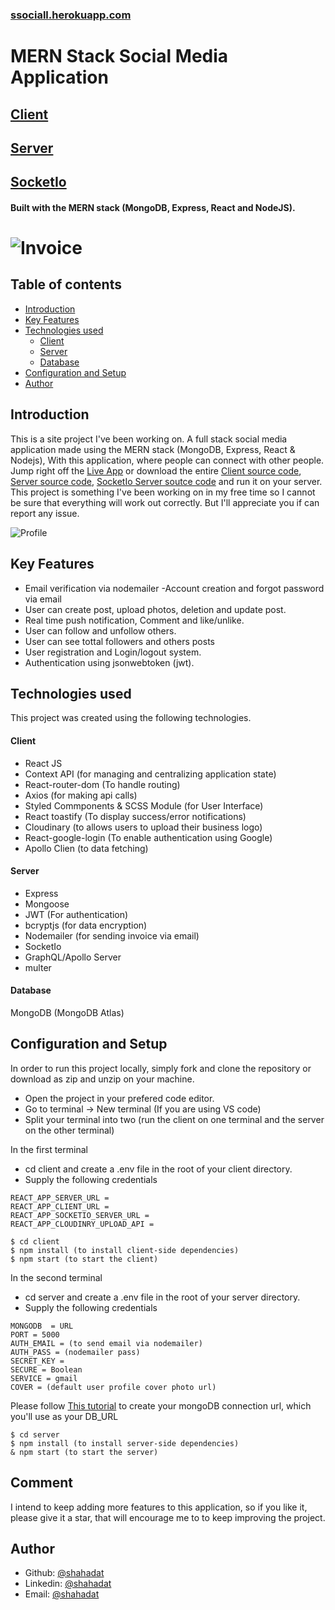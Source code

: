 ### [ssociall.herokuapp.com](https://ssociall.herokuapp.com/)

# MERN Stack Social Media Application

## [Client](https://github.com/abuhuraira24/socialClient)
## [Server](https://github.com/abuhuraira24/socialServer)
## [SocketIo](https://github.com/abuhuraira24/socketIo_server)


#### Built with the MERN stack (MongoDB, Express, React and NodeJS).
![Invoice](https://res.cloudinary.com/dza2t1htw/image/upload/v1659948547/Screenshot_75_q8cedq.png)
=
## Table of contents

- [Introduction](#introduction)
- [Key Features](#key-features)
- [Technologies used](#technologies-used)
  - [Client](#client)
  - [Server](#server)
  - [Database](#database)
- [Configuration and Setup](#configuration-and-setup)
- [Author](#author)
## Introduction

This is a site project I've been working on. A full stack social media application made using the MERN stack (MongoDB, Express, React & Nodejs), With this application, where people can connect with other people. Jump right off the [Live App](https://ssociall.herokuapp.com/login) or download the entire [Client source code](https://github.com/abuhuraira24/socialClient), [Server source code](https://github.com/abuhuraira24/socialServer), [SocketIo Server soutce code](https://github.com/abuhuraira24/socketIo_server) and run it on your server. This project is something I've been working on in my free time so I cannot be sure that everything will work out correctly. But I'll appreciate you if can report any issue.

![Profile](https://res.cloudinary.com/dza2t1htw/image/upload/v1660057956/Screenshot_78_atazwu.png)

## Key Features

- Email verification  via nodemailer
-Account creation and forgot password via email
- User can create post, upload photos, deletion and update post.
- Real time push notification, Comment and like/unlike.
- User can follow and unfollow others.
- User can see tottal followers and others posts
- User registration and Login/logout system.
- Authentication using jsonwebtoken (jwt).

## Technologies used

This project was created using the following technologies.

#### Client

- React JS
- Context API (for managing and centralizing application state)
- React-router-dom (To handle routing)
- Axios (for making api calls)
- Styled Commponents & SCSS Module (for User Interface)
- React toastify  (To display success/error notifications)
- Cloudinary (to allows users to upload their business logo)
- React-google-login (To enable authentication using Google)
- Apollo Clien (to data fetching)

#### Server

- Express
- Mongoose
- JWT (For authentication)
- bcryptjs (for data encryption)
- Nodemailer (for sending invoice via email)
- SocketIo
- GraphQL/Apollo Server
- multer

#### Database

MongoDB (MongoDB Atlas)

## Configuration and Setup

In order to run this project locally, simply fork and clone the repository or download as zip and unzip on your machine.

- Open the project in your prefered code editor.
- Go to terminal -> New terminal (If you are using VS code)
- Split your terminal into two (run the client on one terminal and the server on the other terminal)

In the first terminal

- cd client and create a .env file in the root of your client directory.
- Supply the following credentials

```
REACT_APP_SERVER_URL =
REACT_APP_CLIENT_URL = 
REACT_APP_SOCKETIO_SERVER_URL = 
REACT_APP_CLOUDINRY_UPLOAD_API =

```

```
$ cd client
$ npm install (to install client-side dependencies)
$ npm start (to start the client)
```

In the second terminal

- cd server and create a .env file in the root of your server directory.
- Supply the following credentials

```
MONGODB  = URL
PORT = 5000
AUTH_EMAIL = (to send email via nodemailer)
AUTH_PASS = (nodemailer pass)
SECRET_KEY = 
SECURE = Boolean
SERVICE = gmail
COVER = (default user profile cover photo url)
```

Please follow [This tutorial](https://dev.to/dalalrohit/how-to-connect-to-mongodb-atlas-using-node-js-k9i) to create your mongoDB connection url, which you'll use as your DB_URL

```
$ cd server
$ npm install (to install server-side dependencies)
& npm start (to start the server)
```


## Comment

I intend to keep adding more features to this application, so if you like it, please give it a star, that will encourage me to
to keep improving the project.

## Author

- Github: [@shahadat](https://github.com/abuhuraira24)
- Linkedin: [@shahadat](https://www.linkedin.com/in/abu-huraira-34423821b/)
- Email: [@shahadat](mailto:shahadatjamann@gmail.com)

